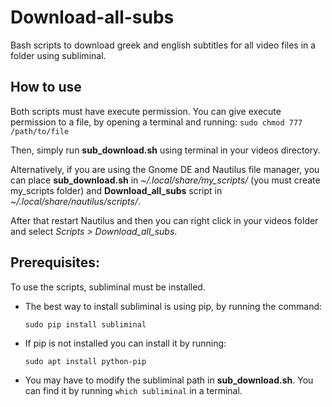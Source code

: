 # Download-all-subs

Bash scripts to download greek and english subtitles for all video files in a folder using subliminal.

## How to use

Both scripts must have execute permission. You can give execute permission to a file, by opening a terminal and running:
`sudo chmod 777 /path/to/file`

Then, simply run **sub_download.sh** using terminal in your videos directory.

Alternatively, if you are using the Gnome DE and Nautilus file manager, you can place **sub_download.sh** in *~/.local/share/my_scripts/* (you must create my_scripts folder) and **Download_all_subs** script in *~/.local/share/nautilus/scripts/*. 

After that restart Nautilus and then you can right click in your videos folder and select *Scripts > Download_all_subs*.

## Prerequisites:

To use the scripts, subliminal must be installed.

* The best way to install subliminal is using pip, by running the command:

  `sudo pip install subliminal`

* If pip is not installed you can install it by running:

  `sudo apt install python-pip`
  
* You may have to modify the subliminal path in **sub_download.sh**. You can find it by running `which subliminal` in a terminal.


